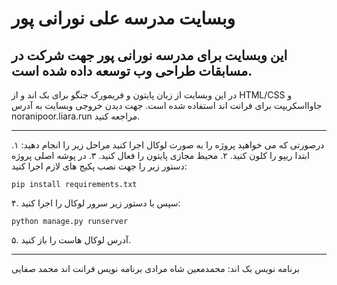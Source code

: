 # وبسایت مدرسه علی نورانی پور
## این وبسایت برای مدرسه نورانی پور جهت شرکت در مسابقات طراحی وب توسعه داده شده است.
در این وبسایت از زبان پایتون و فریمورک جنگو برای بک اند و از HTML/CSS و جاوااسکریپت برای فرانت اند استفاده شده است.
جهت دیدن خروجی وبسایت به آدرس noranipoor.liara.run مراجعه کنید.

--------------------------------------------------------------------------
درصورتی که می خواهید پروژه را به صورت لوکال اجرا کنید مراحل زیر را انجام دهید:
۱. ابتدا ریپو را کلون کنید.
۲. محیط مجازی پایتون را فعال کنید.
۳. در پوشه اصلی پروژه دستور زیر را جهت نصب پکیج های لازم اجرا کنید:
```
pip install requirements.txt
```
۴. سپس با دستور زیر سرور لوکال را اجرا کنید:
```
python manage.py runserver
```
۵. آدرس لوکال هاست را باز کنید.

--------------------------------------------------------------------------

برنامه نویس بک اند: محمدمعین شاه مرادی
برنامه نویس فرانت اند محمد صفایی
